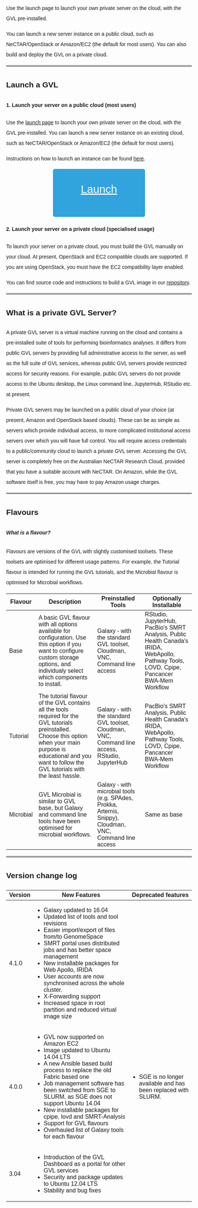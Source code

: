 <style type="text/css">
  #gvl-launch-button,
  #gvl-launch-button:active,
  #gvl-launch-button:visited {
    font-size: 30px;
    height: 80px;
    width: 200px;
    padding: 25px;
    border-radius: 5px;
    background: #31A3DD;
    text-align: center;
    color: white;
    display: block;
    margin: auto;
  }
  #gvl-launch-button:hover {
    background: #2a6496 !important;
    color: white;
  }
  td {
    text-align: left !important;
  }
  td ul {
    padding-left: 20px;
  }
  code {
    color: #777777;
  }
  body {
    line-height: 2;
    font-family: "Helvetica";
  }
  hr {
    border-top: 3px solid #C0C0C0;
  }
</style>


Use the launch page to launch your own private server on the cloud, with the GVL pre-installed.

You can launch a new server instance on a public cloud, such as NeCTAR/OpenStack or Amazon/EC2 (the default for most users). You can also build and deploy the GVL on a private cloud.

-----

## Launch a GVL

#### 1. Launch your server on a public cloud (most users)

Use the [launch page](http://launch.genome.edu.au) to launch your own private server on the cloud, with the GVL pre-installed. You can launch a new server instance on an existing cloud, such as NeCTAR/OpenStack or Amazon/EC2 (the default for most users).

Instructions on how to launch an instance can be found [here](http://vlsci.github.io/lscc_docs/tutorials/gvl_launch/gvl_launch/).

<a id="gvl-launch-button" href="http://launch.genome.edu.au">Launch</a>


#### 2. Launch your server on a private cloud (specialised usage)

To launch your server on a private cloud, you must build the GVL manually on your cloud. At present, OpenStack and EC2 compatible clouds are supported. If you are using OpenStack, you must have the EC2 compatibility layer enabled.

You can find source code and instructions to build a GVL image in our [repository](https://bitbucket.org/gvl/gvl-image-playbook).

-----

## What is a private GVL Server?

A private GVL server is a virtual machine running on the cloud and contains a pre-installed suite of tools for performing bioinformatics analyses. It differs from public GVL servers by providing full administrative access to the server, as well as the full suite of GVL services, whereas public GVL servers provide restricted access for security reasons. For example, public GVL servers do not provide access to the Ubuntu desktop, the Linux command line, JupyterHub, RStudio etc. at present.

Private GVL servers may be launched on a public cloud of your choice (at present, Amazon and OpenStack based clouds). These can be as simple as servers which provide individual access, to more complicated institutional access servers over which you will have full control. You will require access credentials to a public/community cloud to launch a private GVL server. Accessing the GVL server is completely free on the Australian NeCTAR Research Cloud, provided that you have a suitable account with NeCTAR. On Amazon, while the GVL software itself is free, you may have to pay Amazon usage charges.

-----

## Flavours

##### What is a flavour?

Flavours are versions of the GVL with slightly customised toolsets. These toolsets are optimised for different usage patterns. For example, the Tutorial flavour is intended for running the GVL tutorials, and the Microbial flavour is optimised for Microbial workflows.



| Flavour   | Description                                                                                                                                                                                                                  | Preinstalled Tools                                                                                       | Optionally Installable                                                                                                                       |
| --------- | ---------------------------------------------------------------------------------------------------------------------------------------------------------------------------------------------------------------------------- | -------------------------------------------------------------------------------------------------------- | -------------------------------------------------------------------------------------------------------------------------------------------- |
| Base      | A basic GVL flavour with all options available for configuration. Use this option if you want to configure custom storage options, and individualy select which components to install.                                       | Galaxy - with the standard GVL toolset, Cloudman, VNC, Command line access                               | RStudio, JupyterHub, PacBio's SMRT Analysis, Public Health Canada's IRIDA, WebApollo, Pathway Tools, LOVD, Cpipe, Pancancer BWA-Mem Workflow |
| Tutorial  | The tutorial flavour of the GVL contains all the tools required for the GVL tutorials preinstalled. Choose this option when your main purpose is educational and you want to follow the GVL tutorials with the least hassle. | Galaxy - with the standard GVL toolset, Cloudman, VNC, Command line access, RStudio, JupyterHub          | PacBio's SMRT Analysis, Public Health Canada's IRIDA, WebApollo, Pathway Tools, LOVD, Cpipe, Pancancer BWA-Mem Workflow                      |
| Microbial | GVL Microbial is similar to GVL base, but Galaxy and command line tools have been optimised for microbial workflows.                                                                                                         | Galaxy - with microbial tools (e.g. SPAdes, Prokka, Artemis, Snippy), Cloudman, VNC, Command line access | Same as base                                                                                                                                 |

-----

## Version change log

<table>
<thead>
<tr>
<th>Version</th>
<th>New Features</th>
<th>Deprecated features</th>
</tr>
</thead>

<tbody>
<tr>
<td>4.1.0</td>
<td>
<ul>
<li>Galaxy updated to 16.04</li>
<li>Updated list of tools and tool revisions</li>
<li>Easier import/export of files from/to GenomeSpace</li>
<li>SMRT portal uses distributed jobs and has better space management</li>
<li>New installable packages for Web Apollo, IRIDA</li>
<li>User accounts are now synchronised across the whole cluster.</li>
<li>X-Forwarding support</li>
<li>Increased space in root partition and reduced virtual image size</li>
</ul>
</td>
<td></td>
</tr>

<tr>
<!--<td>4.0.0 Beta1</td>-->
<td>4.0.0</td>
<td>
<ul>
<li>GVL now supported on Amazon EC2</li>
<li>Image updated to Ubuntu 14.04 LTS</li>
<li>A new Ansible based build process to replace the old Fabric based one</li>
<li>Job management software has been switched from SGE to SLURM, as SGE does not support Ubuntu 14.04</li>
<li>New installable packages for cpipe, lovd and SMRT-Analysis</li>
<li>Support for GVL flavours</li>
<li>Overhauled list of Galaxy tools for each flavour</li>
</ul>
</td>
<td>
<ul>
<li>SGE is no longer available and has been replaced with SLURM.</li>
</ul>
</td>
</tr>

<tr>
<td>3.04</td>
<td>
<ul>
<li>Introduction of the GVL Dashboard as a portal for other GVL services</li>
<li>Security and package updates to Ubuntu 12.04 LTS</li>
<li>Stability and bug fixes</li>
</ul>
</td>
<td></td>
</tr>
</tbody>
</table>

